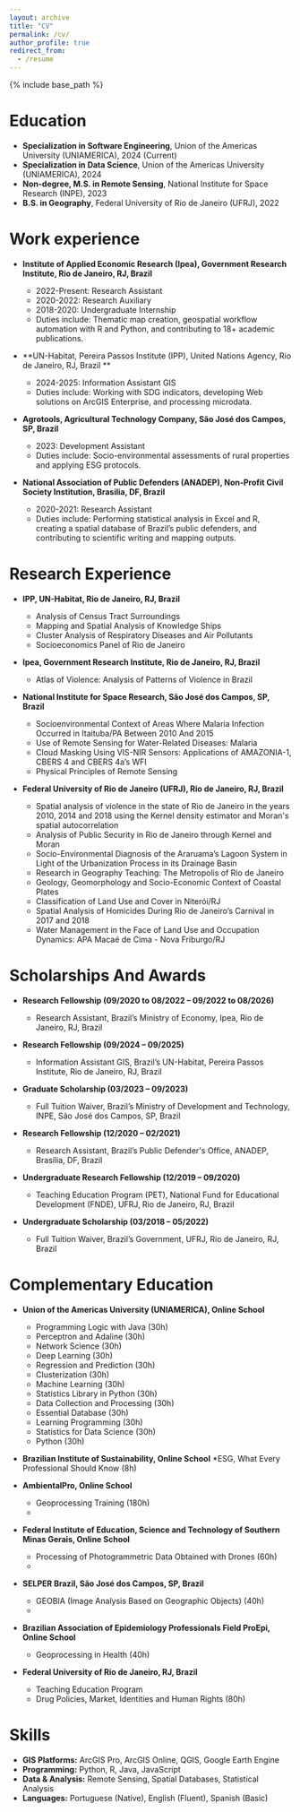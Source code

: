 ```yaml
---
layout: archive
title: "CV"
permalink: /cv/
author_profile: true
redirect_from:
  - /resume
---
```


{% include base_path %}

Education
======
* **Specialization in Software Engineering**, Union of the Americas University (UNIAMERICA), 2024 (Current)
* **Specialization in Data Science**, Union of the Americas University (UNIAMERICA), 2024
* **Non-degree, M.S. in Remote Sensing**, National Institute for Space Research (INPE), 2023
* **B.S. in Geography**, Federal University of Rio de Janeiro (UFRJ), 2022

Work experience
======
* **Institute of Applied Economic Research (Ipea), Government Research Institute, Rio de Janeiro, RJ, Brazil**
  * 2022-Present: Research Assistant
  * 2020-2022: Research Auxiliary
  * 2018-2020: Undergraduate Internship
  * Duties include: Thematic map creation, geospatial workflow automation with R and Python, and contributing to 18+ academic publications.

* **UN-Habitat, Pereira Passos Institute (IPP), United Nations Agency, Rio de Janeiro, RJ, Brazil **
  * 2024-2025: Information Assistant GIS
  * Duties include: Working with SDG indicators, developing Web solutions on ArcGIS Enterprise, and processing microdata.

* **Agrotools, Agricultural Technology Company, São José dos Campos, SP, Brazil**
  * 2023: Development Assistant
  * Duties include: Socio-environmental assessments of rural properties and applying ESG protocols.

* **National Association of Public Defenders (ANADEP), Non-Profit Civil Society Institution, Brasilia, DF, Brazil**
  * 2020-2021: Research Assistant
  * Duties include: Performing statistical analysis in Excel and R, creating a spatial database of Brazil’s public defenders, and contributing to scientific writing and mapping outputs.

Research Experience 
======
* **IPP, UN-Habitat, Rio de Janeiro, RJ, Brazil**
  * Analysis of Census Tract Surroundings
  * Mapping and Spatial Analysis of Knowledge Ships
  * Cluster Analysis of Respiratory Diseases and Air Pollutants
  * Socioeconomics Panel of Rio de Janeiro

* **Ipea, Government Research Institute, Rio de Janeiro, RJ, Brazil**
   * Atlas of Violence: Analysis of Patterns of Violence in Brazil
 
* **National Institute for Space Research, São José dos Campos, SP, Brazil**
  * Socioenvironmental Context of Areas Where Malaria Infection Occurred in Itaituba/PA Between 2010 And 2015
  * Use of Remote Sensing for Water-Related Diseases: Malaria
  * Cloud Masking Using VIS-NIR Sensors: Applications of AMAZONIA-1, CBERS 4 and CBERS 4a’s WFI
  * Physical Principles of Remote Sensing

* **Federal University of Rio de Janeiro (UFRJ), Rio de Janeiro, RJ, Brazil**
  * Spatial analysis of violence in the state of Rio de Janeiro in the years 2010, 2014 and 2018 using the Kernel density estimator and Moran's spatial autocorrelation
  * Analysis of Public Security in Rio de Janeiro through Kernel and Moran
  * Socio-Environmental Diagnosis of the Araruama’s Lagoon System in Light of the Urbanization Process in its Drainage Basin
  * Research in Geography Teaching: The Metropolis of Rio de Janeiro
  * Geology, Geomorphology and Socio-Economic Context of Coastal Plates
  * Classification of Land Use and Cover in Niterói/RJ
  * Spatial Analysis of Homicides During Rio de Janeiro’s Carnival in 2017 and 2018
  * Water Management in the Face of Land Use and Occupation Dynamics: APA Macaé de Cima - Nova Friburgo/RJ

Scholarships And Awards
======
* **Research Fellowship (09/2020 to 08/2022 – 09/2022 to 08/2026)**
  * Research Assistant, Brazil’s Ministry of Economy, Ipea, Rio de Janeiro, RJ, Brazil
  
* **Research Fellowship (09/2024 – 09/2025)**
  * Information Assistant GIS, Brazil’s UN-Habitat, Pereira Passos Institute, Rio de Janeiro, RJ, Brazil

* **Graduate Scholarship (03/2023 – 09/2023)**
  * Full Tuition Waiver, Brazil’s Ministry of Development and Technology, INPE, São José dos Campos, SP, Brazil

* **Research Fellowship (12/2020 – 02/2021)**
  * Research Assistant, Brazil’s Public Defender's Office, ANADEP, Brasília, DF, Brazil

* **Undergraduate Research Fellowship (12/2019 – 09/2020)**
  * Teaching Education Program (PET), National Fund for Educational Development (FNDE), UFRJ, Rio de Janeiro, RJ, Brazil

* **Undergraduate Scholarship (03/2018 – 05/2022)**
  * Full Tuition Waiver, Brazil’s Government, UFRJ, Rio de Janeiro, RJ, Brazil

Complementary Education
======
* **Union of the Americas University (UNIAMERICA), Online School**
  * Programming Logic with Java (30h)
  * Perceptron and Adaline (30h)
  * Network Science (30h)
  * Deep Learning (30h)
  * Regression and Prediction (30h)
  * Clusterization (30h)
  * Machine Learning (30h)
  * Statistics Library in Python (30h)
  * Data Collection and Processing (30h)
  * Essential Database (30h)
  * Learning Programming (30h)
  * Statistics for Data Science  (30h)
  * Python (30h)

* **Brazilian Institute of Sustainability, Online School**
  *ESG, What Every Professional Should Know (8h)
  
* **AmbientalPro, Online School**
  * Geoprocessing Training (180h)
  * 
* **Federal Institute of Education, Science and Technology of Southern Minas Gerais, Online School**
  * Processing of Photogrammetric Data Obtained with Drones (60h)
  * 
* **SELPER Brazil, São José dos Campos, SP, Brazil**
  * GEOBIA (Image Analysis Based on Geographic Objects) (40h)
  * 
* **Brazilian Association of Epidemiology Professionals Field ProEpi, Online School**
  * Geoprocessing in Health (40h)
  
* **Federal University of Rio de Janeiro, RJ, Brazil**
  * Teaching Education Program
  * Drug Policies, Market, Identities and Human Rights (80h)

Skills
======
* **GIS Platforms:** ArcGIS Pro, ArcGIS Online, QGIS, Google Earth Engine
* **Programming:** Python, R, Java, JavaScript
* **Data & Analysis:** Remote Sensing, Spatial Databases, Statistical Analysis
* **Languages:** Portuguese (Native), English (Fluent), Spanish (Basic)
